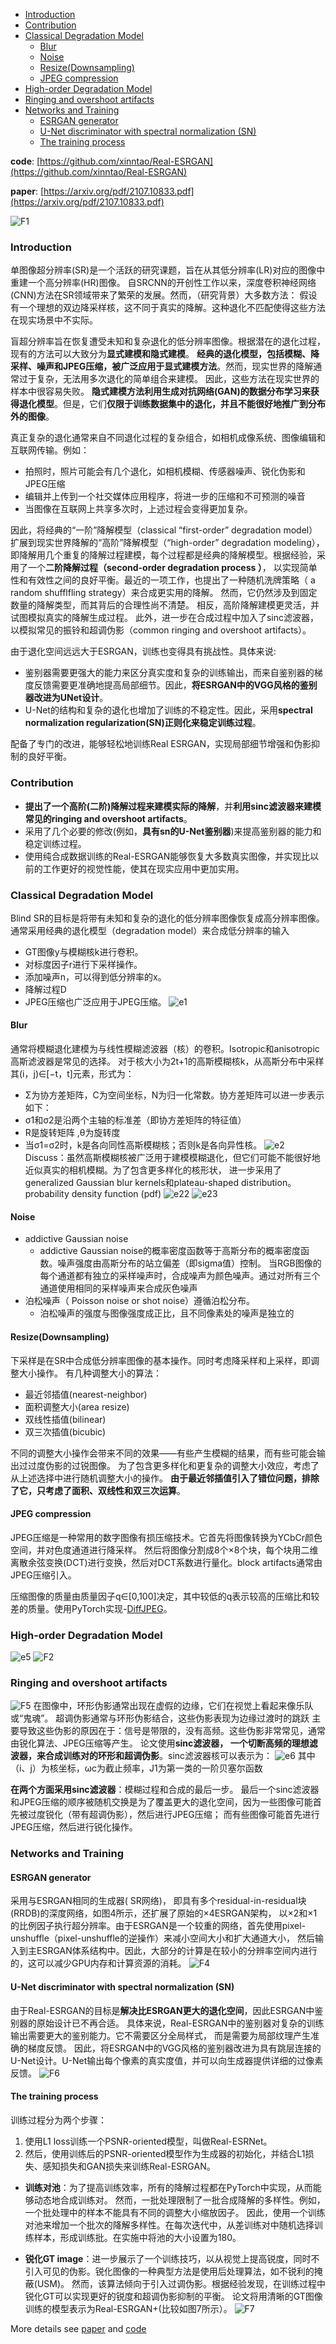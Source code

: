 - [Introduction](#introduction)
- [Contribution](#contribution)
- [Classical Degradation Model](#classical-degradation-model)
  + [Blur](#blur)
  + [Noise](#noise)
  + [Resize(Downsampling)](#resizedownsampling)
  + [JPEG compression](#jpeg-compression)
- [High-order Degradation Model](#high-order-degradation-model)
- [Ringing and overshoot artifacts](#ringing-and-overshoot-artifacts)
- [Networks and Training](#networks-and-training)
  + [ESRGAN generator](#esrgan-generator)
  + [U-Net discriminator with spectral normalization (SN)](#u-net-discriminator-with-spectral-normalization-sn)
  + [The training process](#the-training-process)

**code**: [https://github.com/xinntao/Real-ESRGAN](https://github.com/xinntao/Real-ESRGAN) 

**paper**: [https://arxiv.org/pdf/2107.10833.pdf](https://arxiv.org/pdf/2107.10833.pdf) 

![F1](./imgs/Real-ESRGAN/F1.png) 
### Introduction
单图像超分辨率(SR)是一个活跃的研究课题，旨在从其低分辨率(LR)对应的图像中重建一个高分辨率(HR)图像。
自SRCNN的开创性工作以来，深度卷积神经网络(CNN)方法在SR领域带来了繁荣的发展。然而，（研究背景）大多数方法：
假设有一个理想的双边降采样核，这不同于真实的降解。这种退化不匹配使得这些方法在现实场景中不实际。


盲超分辨率旨在恢复遭受未知和复杂退化的低分辨率图像。根据潜在的退化过程，现有的方法可以大致分为**显式建模和隐式建模**。
**经典的退化模型，包括模糊、降采样、噪声和JPEG压缩，被广泛应用于显式建模方法**。然而，现实世界的降解通常过于复杂，无法用多次退化的简单组合来建模。
因此，这些方法在现实世界的样本中很容易失败。
**隐式建模方法利用生成对抗网络(GAN)的数据分布学习来获得退化模型**。但是，它们**仅限于训练数据集中的退化，并且不能很好地推广到分布外的图像**。

真正复杂的退化通常来自不同退化过程的复杂组合，如相机成像系统、图像编辑和互联网传输。例如：
- 拍照时，照片可能会有几个退化，如相机模糊、传感器噪声、锐化伪影和JPEG压缩
- 编辑并上传到一个社交媒体应用程序，将进一步的压缩和不可预测的噪音
- 当图像在互联网上共享多次时，上述过程会变得更加复杂。

因此，将经典的“一阶”降解模型（classical “first-order” degradation model）扩展到现实世界降解的“高阶”降解模型（“high-order” degradation modeling），
即降解用几个重复的降解过程建模，每个过程都是经典的降解模型。根据经验，采用了一个**二阶降解过程（second-order degradation process ）**，
以实现简单性和有效性之间的良好平衡。最近的一项工作，也提出了一种随机洗牌策略（ a random shufflfling strategy）来合成更实用的降解。
然而，它仍然涉及到固定数量的降解类型，而其背后的合理性尚不清楚。
相反，高阶降解建模更灵活，并试图模拟真实的降解生成过程。
此外，进一步在合成过程中加入了sinc滤波器，以模拟常见的振铃和超调伪影（common ringing and overshoot artifacts）。

由于退化空间远远大于ESRGAN，训练也变得具有挑战性。具体来说:

- 鉴别器需要更强大的能力来区分真实度和复杂的训练输出，而来自鉴别器的梯度反馈需要更准确地提高局部细节。因此，**将ESRGAN中的VGG风格的鉴别器改进为UNet设计**。
- U-Net的结构和复杂的退化也增加了训练的不稳定性。因此，采用**spectral normalization regularization(SN)正则化来稳定训练过程**。

配备了专门的改进，能够轻松地训练Real ESRGAN，实现局部细节增强和伪影抑制的良好平衡。

### Contribution
- **提出了一个高阶(二阶)降解过程来建模实际的降解**，并**利用sinc滤波器来建模常见的ringing and overshoot artifacts**。
- 采用了几个必要的修改(例如，**具有sn的U-Net鉴别器**)来提高鉴别器的能力和稳定训练过程。
- 使用纯合成数据训练的Real-ESRGAN能够恢复大多数真实图像，并实现比以前的工作更好的视觉性能，使其在现实应用中更加实用。

### Classical Degradation Model
Blind SR的目标是将带有未知和复杂的退化的低分辨率图像恢复成高分辨率图像。通常采用经典的退化模型（degradation model）来合成低分辨率的输入
- GT图像y与模糊核k进行卷积。
- 对标度因子r进行下采样操作。
- 添加噪声n，可以得到低分辨率的x。
- 降解过程D
- JPEG压缩也广泛应用于JPEG压缩。
![e1](./imgs/Real-ESRGAN/e1.png) 

#### Blur
通常将模糊退化建模为与线性模糊滤波器（核）的卷积。Isotropic和anisotropic高斯滤波器是常见的选择。
对于核大小为2t+1的高斯模糊核k，从高斯分布中采样其(i，j)∈[−t，t]元素，形式为：
- Σ为协方差矩阵，C为空间坐标，N为归一化常数。协方差矩阵可以进一步表示如下：
- σ1和σ2是沿两个主轴的标准差（即协方差矩阵的特征值）
- R是旋转矩阵 ,θ为旋转度
- 当σ1=σ2时，k是各向同性高斯模糊核；否则k是各向异性核。
![e2](./imgs/Real-ESRGAN/e2.png) 
Discuss：虽然高斯模糊核被广泛用于建模模糊退化，但它们可能不能很好地近似真实的相机模糊。为了包含更多样化的核形状，
进一步采用了generalized Gaussian blur kernels和plateau-shaped distribution。
probability density function (pdf)
![e22](./imgs/Real-ESRGAN/e22.png) 
![e23](./imgs/Real-ESRGAN/e23.png) 

#### Noise
- addictive Gaussian noise
  * addictive Gaussian noise的概率密度函数等于高斯分布的概率密度函数。噪声强度由高斯分布的站立偏差（即sigma值）控制。
  当RGB图像的每个通道都有独立的采样噪声时，合成噪声为颜色噪声。通过对所有三个通道使用相同的采样噪声来合成灰色噪声
- 泊松噪声（ Poisson noise or shot noise）遵循泊松分布。
  * 泊松噪声的强度与图像强度成正比，且不同像素处的噪声是独立的

#### Resize(Downsampling)
下采样是在SR中合成低分辨率图像的基本操作。同时考虑降采样和上采样，即调整大小操作。
有几种调整大小的算法：
- 最近邻插值(nearest-neighbor)
- 面积调整大小(area resize)
- 双线性插值(bilinear)
- 双三次插值(bicubic)

不同的调整大小操作会带来不同的效果——有些产生模糊的结果，而有些可能会输出过过度伪影的过锐图像。
为了包含更多样化和更复杂的调整大小效应，考虑了从上述选择中进行随机调整大小的操作。
**由于最近邻插值引入了错位问题，排除了它，只考虑了面积、双线性和双三次运算**。

#### JPEG compression
JPEG压缩是一种常用的数字图像有损压缩技术。它首先将图像转换为YCbCr颜色空间，并对色度通道进行降采样。
然后将图像分割成8个×8个块，每个块用二维离散余弦变换(DCT)进行变换，然后对DCT系数进行量化。block artifacts通常由JPEG压缩引入。

压缩图像的质量由质量因子q∈[0,100]决定，其中较低的q表示较高的压缩比和较差的质量。使用PyTorch实现-[DiffJPEG](https://github.com/mlomnitz/DiffJPEG)。

### High-order Degradation Model
![e5](./imgs/Real-ESRGAN/e5.png) 
![F2](./imgs/Real-ESRGAN/F2.png) 

### Ringing and overshoot artifacts
![F5](./imgs/Real-ESRGAN/F5.png) 
在图像中，环形伪影通常出现在虚假的边缘，它们在视觉上看起来像乐队或“鬼魂”。 超调伪影通常与环形伪影结合，这些伪影表现为边缘过渡时的跳跃
主要导致这些伪影的原因在于：信号是带限的，没有高频。这些伪影非常常见，通常由锐化算法、JPEG压缩等产生。
论文使用**sinc滤波器， 一个切断高频的理想滤波器，来合成训练对的环形和超调伪影**。sinc滤波器核可以表示为：
![e6](./imgs/Real-ESRGAN/e6.png) 
其中（i、j）为核坐标，ωc为截止频率，J1为第一类的一阶贝塞尔函数

**在两个方面采用sinc滤波器**：模糊过程和合成的最后一步。
最后一个sinc滤波器和JPEG压缩的顺序被随机交换是为了覆盖更大的退化空间，因为一些图像可能首先被过度锐化（带有超调伪影），然后进行JPEG压缩；
而有些图像可能首先进行JPEG压缩，然后进行锐化操作。

### Networks and Training
#### ESRGAN generator
采用与ESRGAN相同的生成器( SR网络)， 即具有多个residual-in-residual块(RRDB)的深度网络，如图4所示，还扩展了原始的×4ESRGAN架构， 
以×2和×1的比例因子执行超分辨率。由于ESRGAN是一个较重的网络，首先使用pixel-unshuffle（pixel-unshuffle的逆操作）来减小空间大小和扩大通道大小，
然后输入到主ESRGAN体系结构中。因此，大部分的计算是在较小的分辨率空间内进行的，这可以减少GPU内存和计算资源的消耗。
![F4](./imgs/Real-ESRGAN/F4.png) 

#### U-Net discriminator with spectral normalization (SN)
由于Real-ESRGAN的目标是**解决比ESRGAN更大的退化空间**，因此ESRGAN中鉴别器的原始设计已不再合适。
具体来说，Real-ESRGAN中的鉴别器对复杂的训练输出需要更大的鉴别能力。它不需要区分全局样式， 而是需要为局部纹理产生准确的梯度反馈。
因此，将ESRGAN中的VGG风格的鉴别器改进为具有跳层连接的U-Net设计。U-Net输出每个像素的真实度值，并可以向生成器提供详细的过像素反馈。
![F6](./imgs/Real-ESRGAN/F6.png) 

#### The training process
训练过程分为两个步骤：
1. 使用L1 loss训练一个PSNR-oriented模型，叫做Real-ESRNet。
2. 然后，使用训练后的PSNR-oriented模型作为生成器的初始化，并结合L1损失、感知损失和GAN损失来训练Real-ESRGAN。

- **训练对池**：为了提高训练效率，所有的降解过程都在PyTorch中实现，从而能够动态地合成训练对。
然而，一批处理限制了一批合成降解的多样性。例如，一个批处理中的样本不能具有不同的调整大小缩放因子。
因此，使用一个训练对池来增加一个批次的降解多样性。在每次迭代中，从差训练对中随机选择训练样本，形成训练批。在实施中将池的大小设置为180。

- **锐化GT image**：进一步展示了一个训练技巧，以从视觉上提高锐度，同时不引入可见的伪影。锐化图像的一种典型方法是使用后处理算法，如不锐利的掩蔽(USM)。
然而，该算法倾向于引入过调伪影。根据经验发现，在训练过程中锐化GT可以实现更好的锐度和超调伪影抑制的平衡。
论文将用清晰的GT图像训练的模型表示为Real-ESRGAN+(比较如图7所示）。
![F7](./imgs/Real-ESRGAN/F7.png) 

More details see [paper](https://arxiv.org/pdf/2107.10833.pdf) and [code](https://github.com/xinntao/Real-ESRGAN)
